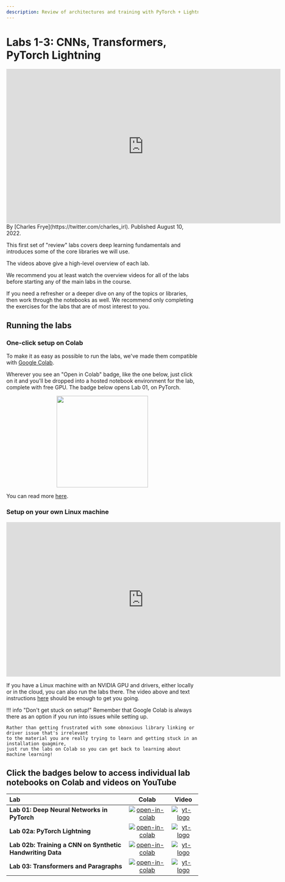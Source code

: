 ```yaml
---
description: Review of architectures and training with PyTorch + Lightning
---
```

# Labs 1-3: CNNs, Transformers, PyTorch Lightning

<div align="center">
<iframe width="720" height="405" src="https://www.youtube.com/embed/9w8CVuHUk8U?list=PL1T8fO7ArWleMMI8KPJ_5D5XSlovTW_Ur" title="YouTube video player" frameborder="0" allow="accelerometer; autoplay; clipboard-write; encrypted-media; gyroscope; picture-in-picture" allowfullscreen></iframe>
</div>

<div class="author" markdown>
By [Charles Frye](https://twitter.com/charles_irl). Published August 10, 2022.
</div>

This first set of "review" labs covers
deep learning fundamentals and
introduces some of the core libraries we will use.

The videos above give a high-level overview of each lab.

We recommend you at least watch the overview videos for all of the labs
before starting any of the main labs in the course.

If you need a refresher or a deeper dive on any of the topics or libraries,
then work through the notebooks as well.
We recommend only completing the exercises for the labs
that are of most interest to you.


## Running the labs

### One-click setup on Colab

To make it as easy as possible to run the labs,
we've made them compatible with
[Google Colab](https://colab.research.google.com/github/anthony-agbay/python-resource-guide/blob/master/notebooks/intro-notebooks.ipynb).

Wherever you see an "Open in Colab" badge, like the one below,
just click on it and you'll be dropped into a hosted notebook environment for the lab,
complete with free GPU.
The badge below opens Lab 01, on PyTorch.

<div align="center">
  <a href="https://fsdl.me/lab01-colab"> <img src=https://colab.research.google.com/assets/colab-badge.svg width=240></a>
</div>

You can read more
[here](https://github.com/full-stack-deep-learning/fsdl-text-recognizer-2022-labs/tree/main/setup#colab).

### Setup on your own Linux machine

<div align="center">
  <iframe src="https://share.descript.com/embed/QAe9ZpPMkdY" width="720" height="405" frameborder="0" allowfullscreen></iframe>
</div>

If you have a Linux machine with an NVIDIA GPU and drivers,
either locally or in the cloud,
you can also run the labs there.
The video above and text instructions
[here](http://fsdl.me/2022-local-setup)
should be enough to get you going.

!!! info "Don't get stuck on setup!"
    Remember that Google Colab is always there as an option if you run into issues while setting up.

    Rather than getting frustrated with some obnoxious library linking or driver issue that's irrelevant
    to the material you are really trying to learn and getting stuck in an installation quagmire,
    just run the labs on Colab so you can get back to learning about machine learning!


## Click the badges below to access individual lab notebooks on Colab and videos on YouTube

| Lab                                                       | Colab                                            | Video                                           |
| :--                                                       | :---:                                            | :---:                                           |
| **Lab 01: Deep Neural Networks in PyTorch**               | [![open-in-colab]](https://fsdl.me/lab01-colab)  | [![yt-logo]](https://fsdl.me/2022-lab-01-video) |
| **Lab 02a: PyTorch Lightning**                            | [![open-in-colab]](https://fsdl.me/lab02a-colab) | [![yt-logo]](https://fsdl.me/2022-lab-02-video) |
| **Lab 02b: Training a CNN on Synthetic Handwriting Data** | [![open-in-colab]](https://fsdl.me/lab02b-colab) | [![yt-logo]](https://fsdl.me/2022-lab-02-video) |
| **Lab 03: Transformers and Paragraphs**                   | [![open-in-colab]](https://fsdl.me/lab03-colab)  | [![yt-logo]](https://fsdl.me/2022-lab-03-video) |

[yt-logo]: https://fsdl.me/yt-logo-badge
[open-in-colab]: https://colab.research.google.com/assets/colab-badge.svg

